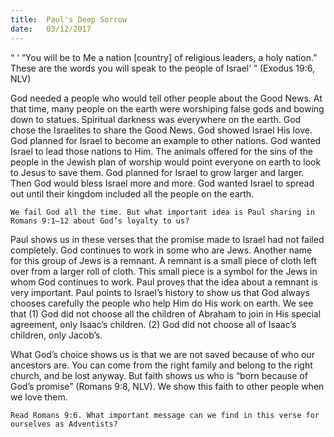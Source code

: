 ```yaml
---
title:  Paul's Deep Sorrow
date:   03/12/2017
---
```


“ ‘ “You will be to Me a nation [country] of religious leaders, a holy nation.” These are the words you will speak to the people of Israel’ ” (Exodus 19:6, NLV)

God needed a people who would tell other people about the Good News. At that time, many people on the earth were worshiping false gods and bowing down to statues. Spiritual darkness was everywhere on the earth. God chose the Israelites to share the Good News. God showed Israel His love. God planned for Israel to become an example to other nations. God wanted Israel to lead those nations to Him. The animals offered for the sins of the people in the Jewish plan of worship would point everyone on earth to look to Jesus to save them. God planned for Israel to grow larger and larger. Then God would bless Israel more and more. God wanted Israel to spread out until their kingdom included all the people on the earth.

`We fail God all the time. But what important idea is Paul sharing in Romans 9:1–12 about God’s loyalty to us?`

Paul shows us in these verses that the promise made to Israel had not failed completely. God continues to work in some who are Jews. Another name for this group of Jews is a remnant. A remnant is a small piece of cloth left over from a larger roll of cloth. This small piece is a symbol for the Jews in whom God continues to work. Paul proves that the idea about a remnant is very important. Paul points to Israel’s history to show us that God always chooses carefully the people who help Him do His work on earth. We see that  (1) God did not choose all the children of Abraham to join in His special agreement, only Isaac’s children.  (2) God did not choose all of Isaac’s children, only Jacob’s.

What God’s choice shows us is that we are not saved because of who our ancestors are. You can come from the right family and belong to the right church, and be lost anyway. But faith shows us who is “born because of God’s promise” (Romans 9:8, NLV). We show this faith to other people when we love them.

`Read Romans 9:6. What important message can we find in this verse for ourselves as Adventists?`
